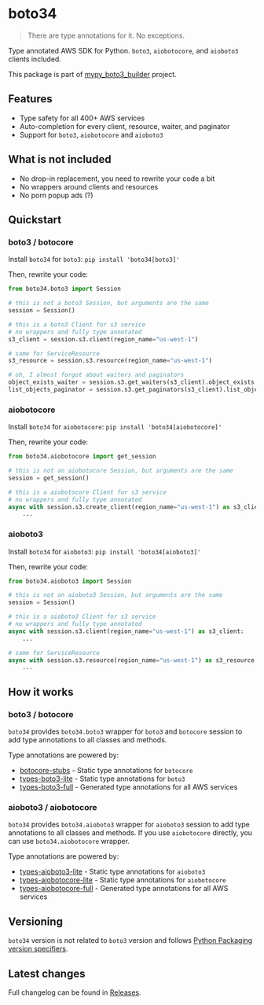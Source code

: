 # boto34

> There are type annotations for it. No exceptions.

Type annotated AWS SDK for Python. `boto3`, `aiobotocore`, and `aioboto3` clients included.

This package is part of [mypy_boto3_builder](https://github.com/youtype/mypy_boto3_builder) project.

## Features

- Type safety for all 400+ AWS services
- Auto-completion for every client, resource, waiter, and paginator
- Support for `boto3`, `aiobotocore` and `aioboto3`

## What is not included

- No drop-in replacement, you need to rewrite your code a bit
- No wrappers around clients and resources
- No porn popup ads (?)

## Quickstart

### boto3 / botocore

Install `boto34` for `boto3`: `pip install 'boto34[boto3]'`

Then, rewrite your code:

```python
from boto34.boto3 import Session

# this is not a boto3 Session, but arguments are the same
session = Session()

# this is a boto3 Client for s3 service
# no wrappers and fully type annotated
s3_client = session.s3.client(region_name="us-west-1")

# same for ServiceResource
s3_resource = session.s3.resource(region_name="us-west-1")

# oh, I almost forgot about waiters and paginators
object_exists_waiter = session.s3.get_waiters(s3_client).object_exists
list_objects_paginator = session.s3.get_paginators(s3_client).list_objects_v2
```

### aiobotocore

Install `boto34` for `aiobotocore`: `pip install 'boto34[aiobotocore]'`

Then, rewrite your code:

```python
from boto34.aiobotocore import get_session

# this is not an aiobotocore Session, but arguments are the same
session = get_session()

# this is a aiobotocore Client for s3 service
# no wrappers and fully type annotated
async with session.s3.create_client(region_name="us-west-1") as s3_client:
    ...
```

### aioboto3

Install `boto34` for `aioboto3`: `pip install 'boto34[aioboto3]'`

Then, rewrite your code:

```python
from boto34.aioboto3 import Session

# this is not an aioboto3 Session, but arguments are the same
session = Session()

# this is a aioboto3 Client for s3 service
# no wrappers and fully type annotated
async with session.s3.client(region_name="us-west-1") as s3_client:
    ...

# same for ServiceResource
async with session.s3.resource(region_name="us-west-1") as s3_resource:
    ...
```


## How it works

### boto3 / botocore

`boto34` provides `boto34.boto3` wrapper for `boto3` and `botocore` session to add type annotations to all classes and methods.

Type annotations are powered by:
- [botocore-stubs](https://pypi.org/project/botocore-stubs/) - Static type annotations for `botocore`
- [types-boto3-lite](https://pypi.org/project/types-boto3-lite/) - Static type annotations for `boto3`
- [types-boto3-full](https://pypi.org/project/types-boto3-full/) - Generated type annotations for all AWS services

### aioboto3 / aiobotocore

`boto34` provides `boto34.aioboto3` wrapper for `aioboto3` session to add type annotations to all classes and methods.
If you use `aiobotocore` directly, you can use `boto34.aiobotocore` wrapper.

Type annotations are powered by:
- [types-aioboto3-lite](https://pypi.org/project/types-aioboto3-lite/) - Static type annotations for `aioboto3`
- [types-aiobotocore-lite](https://pypi.org/project/types-aiobotocore-lite/) - Static type annotations for `aiobotocore`
- [types-aiobotocore-full](https://pypi.org/project/types-aiobotocore-full/) - Generated type annotations for all AWS services

## Versioning

`boto34` version is not related to `boto3` version and follows
[Python Packaging version specifiers](https://packaging.python.org/en/latest/specifications/version-specifiers/).

## Latest changes

Full changelog can be found in [Releases](https://github.com/youtype/boto34/releases).
